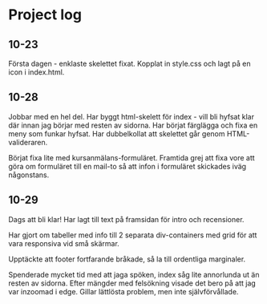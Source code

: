 # Project log

## 10-23
Första dagen - enklaste skelettet fixat. Kopplat in style.css och lagt på en icon i index.html.

## 10-28
Jobbar med en hel del. Har byggt html-skelett för index - vill bli hyfsat klar där innan jag börjar med resten av sidorna.
Har börjat färglägga och fixa en meny som funkar hyfsat.
Har dubbelkollat att skelettet går genom HTML-valideraren.

Börjat fixa lite med kursanmälans-formuläret. Framtida grej att fixa vore att göra om formuläret till en mail-to så att infon i formuläret skickades iväg någonstans.

## 10-29
Dags att bli klar! Har lagt till text på framsidan för intro och recensioner.

Har gjort om tabeller med info till 2 separata div-containers med grid för att vara responsiva vid små skärmar.

Upptäckte att footer fortfarande bråkade, så la till ordentliga marginaler.

Spenderade mycket tid med att jaga spöken, index såg lite annorlunda ut än resten av sidorna. Efter mängder med felsökning visade det bero på att jag var inzoomad i edge. Gillar lättlösta problem, men inte självförvållade. 